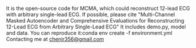 It is the open-source code for MCMA, which could reconstruct 12-lead ECG with arbitrary single-lead ECG. If possible, please cite "Multi-Channel Masked Autoencoder and Comprehensive Evaluations for Reconstructing 12-Lead ECG from Arbitrary Single-Lead ECG"
It includes demo.py, model and data.
You can reproduce it:conda env create -f environment.yml
Contacting me at chenjr356@gmail.com
